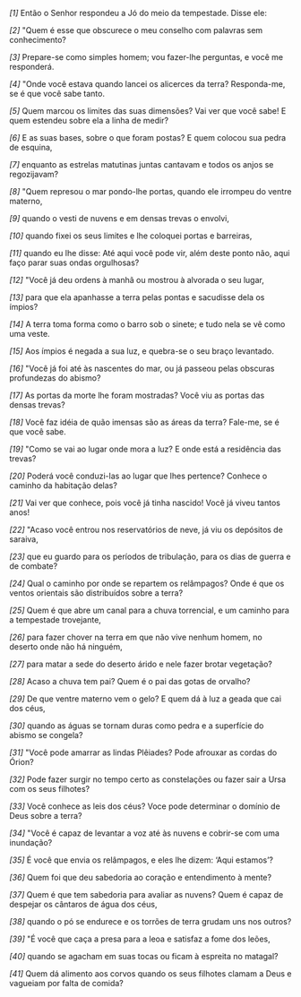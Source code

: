*[1]* Então o Senhor respondeu a Jó do meio da tempestade. Disse ele:

*[2]* "Quem é esse que obscurece o meu conselho com palavras sem conhecimento?

*[3]* Prepare-se como simples homem; vou fazer-lhe perguntas, e você me responderá.

*[4]* "Onde você estava quando lancei os alicerces da terra? Responda-me, se é que você sabe tanto.

*[5]* Quem marcou os limites das suas dimensões? Vai ver que você sabe! E quem estendeu sobre ela a linha de medir?

*[6]* E as suas bases, sobre o que foram postas? E quem colocou sua pedra de esquina,

*[7]* enquanto as estrelas matutinas juntas cantavam e todos os anjos se regozijavam?

*[8]* "Quem represou o mar pondo-lhe portas, quando ele irrompeu do ventre materno,

*[9]* quando o vesti de nuvens e em densas trevas o envolvi,

*[10]* quando fixei os seus limites e lhe coloquei portas e barreiras,

*[11]* quando eu lhe disse: Até aqui você pode vir, além deste ponto não, aqui faço parar suas ondas orgulhosas?

*[12]* "Você já deu ordens à manhã ou mostrou à alvorada o seu lugar,

*[13]* para que ela apanhasse a terra pelas pontas e sacudisse dela os ímpios?

*[14]* A terra toma forma como o barro sob o sinete; e tudo nela se vê como uma veste.

*[15]* Aos ímpios é negada a sua luz, e quebra-se o seu braço levantado.

*[16]* "Você já foi até às nascentes do mar, ou já passeou pelas obscuras profundezas do abismo?

*[17]* As portas da morte lhe foram mostradas? Você viu as portas das densas trevas?

*[18]* Você faz idéia de quão imensas são as áreas da terra? Fale-me, se é que você sabe.

*[19]* "Como se vai ao lugar onde mora a luz? E onde está a residência das trevas?

*[20]* Poderá você conduzi-las ao lugar que lhes pertence? Conhece o caminho da habitação delas?

*[21]* Vai ver que conhece, pois você já tinha nascido! Você já viveu tantos anos!

*[22]* "Acaso você entrou nos reservatórios de neve, já viu os depósitos de saraiva,

*[23]* que eu guardo para os períodos de tribulação, para os dias de guerra e de combate?

*[24]* Qual o caminho por onde se repartem os relâmpagos? Onde é que os ventos orientais são distribuídos sobre a terra?

*[25]* Quem é que abre um canal para a chuva torrencial, e um caminho para a tempestade trovejante,

*[26]* para fazer chover na terra em que não vive nenhum homem, no deserto onde não há ninguém,

*[27]* para matar a sede do deserto árido e nele fazer brotar vegetação?

*[28]* Acaso a chuva tem pai? Quem é o pai das gotas de orvalho?

*[29]* De que ventre materno vem o gelo? E quem dá à luz a geada que cai dos céus,

*[30]* quando as águas se tornam duras como pedra e a superfície do abismo se congela?

*[31]* "Você pode amarrar as lindas Plêiades? Pode afrouxar as cordas do Órion?

*[32]* Pode fazer surgir no tempo certo as constelações ou fazer sair a Ursa com os seus filhotes?

*[33]* Você conhece as leis dos céus? Voce pode determinar o domínio de Deus sobre a terra?

*[34]* "Você é capaz de levantar a voz até às nuvens e cobrir-se com uma inundação?

*[35]* É você que envia os relâmpagos, e eles lhe dizem: ‘Aqui estamos’?

*[36]* Quem foi que deu sabedoria ao coração e entendimento à mente?

*[37]* Quem é que tem sabedoria para avaliar as nuvens? Quem é capaz de despejar os cântaros de água dos céus,

*[38]* quando o pó se endurece e os torrões de terra grudam uns nos outros?

*[39]* "É você que caça a presa para a leoa e satisfaz a fome dos leões,

*[40]* quando se agacham em suas tocas ou ficam à espreita no matagal?

*[41]* Quem dá alimento aos corvos quando os seus filhotes clamam a Deus e vagueiam por falta de comida?

